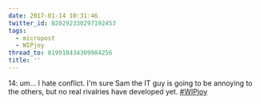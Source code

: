 ```yaml
---
date: 2017-01-14 10:31:46
twitter_id: 820292330297192453
tags:
  - micropost
  - WIPjoy
thread_to: 819918434309984256
title: ''
---
```


14: um… I hate conflict. I'm sure Sam the IT guy is going to be annoying to the others, but no real rivalries have developed yet. [#WIPjoy](https://twitter.com/hashtag/WIPjoy)
